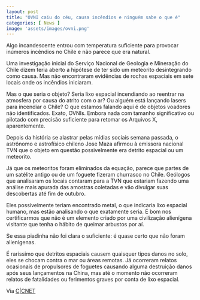 ```yaml
---
layout: post
title: "OVNI caiu do céu, causa incêndios e ninguém sabe o que é"
categories: [ News ]
image: 'assets/images/ovni.png'
---
```


Algo incandescente entrou com temperatura suficiente para provocar inúmeros incêndios no Chile e não parece que era natural.

Uma investigação inicial do Serviço Nacional de Geologia e Mineração do Chile dizem teria aberto a hipótese de ter sido um meteorito desintegrando como causa. Mas não encontraram evidências de rochas espaciais em sete locais onde os incêndios iniciaram.

Mas o que seria o objeto? Seria lixo espacial incendiando ao reentrar na atmosfera por causa do atrito com o ar? Ou alguém está lançando lasers para incendiar o Chile? O que estamos falando aqui é de objetos voadores não identificados. Exato, OVNIs. Embora nada com tamanho significativo ou pilotado com precisão suficiente para retomar os Arquivos X, aparentemente.

<script async src="https://pagead2.googlesyndication.com/pagead/js/adsbygoogle.js"></script>
<!-- Informat -->
<ins class="adsbygoogle"
     style="display:block"
     data-ad-client="ca-pub-2838251107855362"
     data-ad-slot="2327980059"
     data-ad-format="auto"
     data-full-width-responsive="true"></ins>
<script>
(adsbygoogle = window.adsbygoogle || []).push({});
</script>    

Depois da história se alastrar pelas mídias sociais semana passada, o astrônomo e astrofísico chileno Jose Maza afirmou à emissora nacional TVN que o objeto em questão possivelmente era detrito espacial ou um meteorito.

Já que os meteoritos foram eliminados da equação, parece que partes de um satélite antigo ou de um foguete fizeram churrasco no Chile. Geólogos que analisaram os locais contaram para a TVN que estariam fazendo uma análise mais apurada das amostras coletadas e vão divulgar suas descobertas até fim de outubro.

Eles possivelmente teriam encontrado metal, o que indicaria lixo espacial humano, mas estão analisando o que exatamente seria. É bom nos certificarmos que não é um elemento criado por uma civilização alienígena visitante que tenha o hábito de queimar arbustos por aí.

Se essa piadinha não foi clara o suficiente: é quase certo que não foram alienígenas.

É raríssimo que detritos espaciais causem quaisquer tipos danos no solo, eles se chocam contra o mar ou áreas remotas. Já ocorreram relatos ocasionais de propulsores de foguetes causando alguma destruição danos após seus lançamentos na China, mas até o momento não ocorreram relatos de fatalidades ou ferimentos graves por conta de lixo espacial.

Via [C|CNET](https://www.cnet.com/news/mysterious-fireball-that-crashed-and-burned-wasnt-a-meteor/)
<div id="46254-28"><script src="//ads.themoneytizer.com/s/gen.js?type=28"></script><script src="//ads.themoneytizer.com/s/requestform.js?siteId=46254&formatId=28"></script></div>
